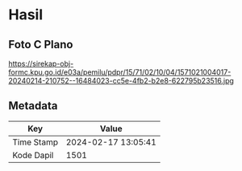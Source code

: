 # Hasil

## Foto C Plano

https://sirekap-obj-formc.kpu.go.id/e03a/pemilu/pdpr/15/71/02/10/04/1571021004017-20240214-210752--16484023-cc5e-4fb2-b2e8-622795b23516.jpg


## Metadata

| Key        | Value               |
| ---------- | ------------------- |
| Time Stamp | 2024-02-17 13:05:41 |
| Kode Dapil | 1501                |



